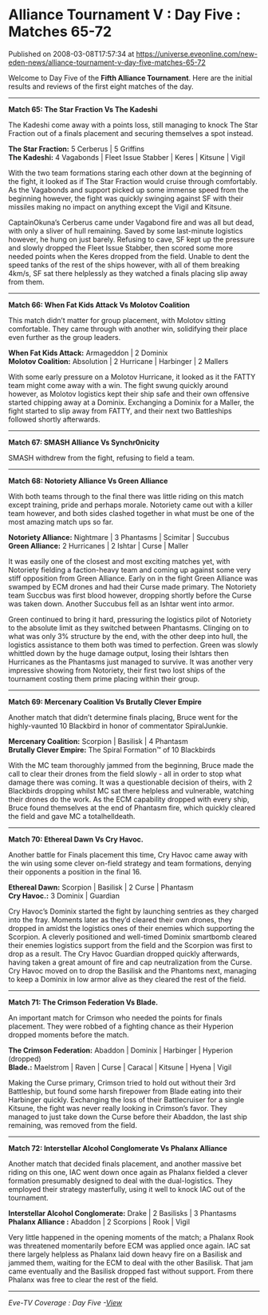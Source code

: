 # Alliance Tournament V : Day Five : Matches 65-72
Published on 2008-03-08T17:57:34 at https://universe.eveonline.com/new-eden-news/alliance-tournament-v-day-five-matches-65-72

Welcome to Day Five of the **Fifth Alliance Tournament**. Here are the initial results and reviews of the first eight matches of the day. 

* * *

**Match 65: The Star Fraction Vs The Kadeshi**

The Kadeshi come away with a points loss, still managing to knock The Star Fraction out of a finals placement and securing themselves a spot instead.

**The Star Fraction:** 5 Cerberus | 5 Griffins  
**The Kadeshi:** 4 Vagabonds | Fleet Issue Stabber | Keres | Kitsune | Vigil

With the two team formations staring each other down at the beginning of the fight, it looked as if The Star Fraction would cruise through comfortably. As the Vagabonds and support picked up some immense speed from the beginning however, the fight was quickly swinging against SF with their missiles making no impact on anything except the Vigil and Kitsune.

CaptainOkuna’s Cerberus came under Vagabond fire and was all but dead, with only a sliver of hull remaining. Saved by some last-minute logistics however, he hung on just barely. Refusing to cave, SF kept up the pressure and slowly dropped the Fleet Issue Stabber, then scored some more needed points when the Keres dropped from the field. Unable to dent the speed tanks of the rest of the ships however, with all of them breaking 4km/s, SF sat there helplessly as they watched a finals placing slip away from them. 

* * *

**Match 66: When Fat Kids Attack Vs Molotov Coalition**

This match didn’t matter for group placement, with Molotov sitting comfortable. They came through with another win, solidifying their place even further as the group leaders.

**When Fat Kids Attack:** Armageddon | 2 Dominix  
**Molotov Coalition:** Absolution | 2 Hurricane | Harbinger | 2 Mallers

With some early pressure on a Molotov Hurricane, it looked as it the FATTY team might come away with a win. The fight swung quickly around however, as Molotov logistics kept their ship safe and their own offensive started chipping away at a Dominix. Exchanging a Dominix for a Maller, the fight started to slip away from FATTY, and their next two Battleships followed shortly afterwards. 

* * *

**Match 67: SMASH Alliance Vs Synchr0nicity**

SMASH withdrew from the fight, refusing to field a team. 

* * *

**Match 68: Notoriety Alliance Vs Green Alliance**

With both teams through to the final there was little riding on this match except training, pride and perhaps morale. Notoriety came out with a killer team however, and both sides clashed together in what must be one of the most amazing match ups so far.

**Notoriety Alliance:** Nightmare | 3 Phantasms | Scimitar | Succubus  
**Green Alliance:** 2 Hurricanes | 2 Ishtar | Curse | Maller

It was easily one of the closest and most exciting matches yet, with Notoriety fielding a faction-heavy team and coming up against some very stiff opposition from Green Alliance. Early on in the fight Green Alliance was swamped by ECM drones and had their Curse made primary. The Notoriety team Succbus was first blood however, dropping shortly before the Curse was taken down. Another Succubus fell as an Ishtar went into armor.

Green continued to bring it hard, pressuring the logistics pilot of Notoriety to the absolute limit as they switched between Phantasms. Clinging on to what was only 3% structure by the end, with the other deep into hull, the logistics assistance to them both was timed to perfection. Green was slowly whittled down by the huge damage output, losing their Ishtars then Hurricanes as the Phantasms just managed to survive. It was another very impressive showing from Notoriety, their first two lost ships of the tournament costing them prime placing within their group. 

* * *

**Match 69: Mercenary Coalition Vs Brutally Clever Empire**

Another match that didn’t determine finals placing, Bruce went for the highly-vaunted 10 Blackbird in honor of commentator SpiralJunkie.

**Mercenary Coalition:** Scorpion | Basilisk | 4 Phantasm  
**Brutally Clever Empire:** The Spiral Formation™ of 10 Blackbirds

With the MC team thoroughly jammed from the beginning, Bruce made the call to clear their drones from the field slowly - all in order to stop what damage there was coming. It was a questionable decision of theirs, with 2 Blackbirds dropping whilst MC sat there helpless and vulnerable, watching their drones do the work. As the ECM capability dropped with every ship, Bruce found themselves at the end of Phantasm fire, which quickly cleared the field and gave MC a totalhelldeath. 

* * *

**Match 70: Ethereal Dawn Vs Cry Havoc.**

Another battle for Finals placement this time, Cry Havoc came away with the win using some clever on-field strategy and team formations, denying their opponents a position in the final 16.

**Ethereal Dawn:** Scorpion | Basilisk | 2 Curse | Phantasm  
**Cry Havoc.:** 3 Dominix | Guardian

Cry Havoc’s Dominix started the fight by launching sentries as they charged into the fray. Moments later as they’d cleared their own drones, they dropped in amidst the logistics ones of their enemies which supporting the Scorpion. A cleverly positioned and well-timed Dominix smartbomb cleared their enemies logistics support from the field and the Scorpion was first to drop as a result. The Cry Havoc Guardian dropped quickly afterwards, having taken a great amount of fire and cap neutralization from the Curse. Cry Havoc moved on to drop the Basilisk and the Phantoms next, managing to keep a Dominix in low armor alive as they cleared the rest of the field. 

* * *

**Match 71: The Crimson Federation Vs Blade.**

An important match for Crimson who needed the points for finals placement. They were robbed of a fighting chance as their Hyperion dropped moments before the match.

**The Crimson Federation:** Abaddon | Dominix | Harbinger | Hyperion (dropped)  
**Blade.:** Maelstrom | Raven | Curse | Caracal | Kitsune | Hyena | Vigil

Making the Curse primary, Crimson tried to hold out without their 3rd Battleship, but found some harsh firepower from Blade eating into their Harbinger quickly. Exchanging the loss of their Battlecruiser for a single Kitsune, the fight was never really looking in Crimson’s favor. They managed to just take down the Curse before their Abaddon, the last ship remaining, was removed from the field. 

* * *

**Match 72: Interstellar Alcohol Conglomerate Vs Phalanx Alliance**

Another match that decided finals placement, and another massive bet riding on this one, IAC went down once again as Phalanx fielded a clever formation presumably designed to deal with the dual-logistics. They employed their strategy masterfully, using it well to knock IAC out of the tournament.

**Interstellar Alcohol Conglomerate:** Drake | 2 Basilisks | 3 Phantasms  
**Phalanx Alliance :** Abaddon | 2 Scorpions | Rook | Vigil

Very little happened in the opening moments of the match; a Phalanx Rook was threatened momentarily before ECM was applied once again. IAC sat there largely helpless as Phalanx laid down heavy fire on a Basilisk and jammed them, waiting for the ECM to deal with the other Basilisk. That jam came eventually and the Basilisk dropped fast without support. From there Phalanx was free to clear the rest of the field. 

* * *

_Eve-TV Coverage : Day Five -[View](http://www.eve-online.com/evetv)_
